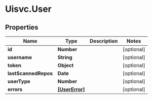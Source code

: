 # Uisvc.User

## Properties

Name | Type | Description | Notes
------------ | ------------- | ------------- | -------------
**id** | **Number** |  | [optional] 
**username** | **String** |  | [optional] 
**token** | **Object** |  | [optional] 
**lastScannedRepos** | **Date** |  | [optional] 
**userType** | **Number** |  | [optional] 
**errors** | [**[UserError]**](UserError.md) |  | [optional] 


